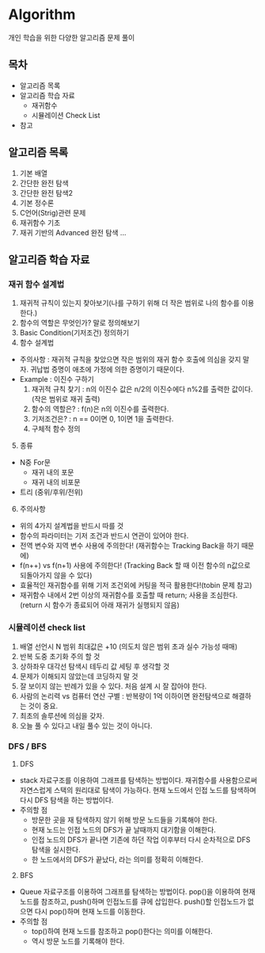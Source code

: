 # Algorithm  
개인 학습을 위한 다양한 알고리즘 문제 풀이

## 목차
* 알고리즘 목록
* 알고리즘 학습 자료
  * 재귀함수 
  * 시뮬레이션 Check List
* 참고

## 알고리즘 목록
1. 기본 배열
2. 간단한 완전 탐색
3. 간단한 완전 탐색2
4. 기본 정수론
5. C언어(Strig)관련 문제
6. 재귀함수 기초
7. 재귀 기반의 Advanced 완전 탐색
...

## 알고리즘 학습 자료
### 재귀 함수 설계법
1. 재귀적 규칙이 있는지 찾아보기(나를 구하기 위해 더 작은 범위로 나의 함수를 이용한다.)
2. 함수의 역할은 무엇인가? 말로 정의해보기
3. Basic Condition(기저조건) 정의하기
4. 함수 설계법
* 주의사항 : 재귀적 규칙을 찾았으면 작은 범위의 재귀 함수 호출에 의심을 갖지 말자. 귀납법 증명이 애초에 가정에 의한 증명이기 때문이다. 
* Example : 이진수 구하기
  1. 재귀적 규칙 찾기 : n의 이진수 값은 n/2의 이진수에다 n%2를 출력한 값이다. (작은 범위로 재귀 출력)
  2. 함수의 역할은? : f(n)은 n의 이진수를 출력한다.
  3. 기저조건은? : n == 0이면 0, 1이면 1을 출력한다.
  4. 구체적 함수 정의
5. 종류
 - N중 For문
   - 재귀 내의 포문
   - 재귀 내의 비포문
 - 트리 (중위/후위/전위)

6. 주의사항
- 위의 4가지 설계법을 반드시 따를 것
- 함수의 파라미터는 기저 조건과 반드시 연관이 있어야 한다.
- 전역 변수와 지역 변수 사용에 주의한다! (재귀함수는 Tracking Back을 하기 때문에)
- f(n++) vs f(n+1) 사용에 주의한다! (Tracking Back 할 때 이전 함수의 n값으로 되돌아가지 않을 수 있다)
- 효율적인 재귀함수를 위해 기저 조건외에 커팅을 적극 활용한다!(tobin 문제 참고)
- 재귀함수 내에서 2번 이상의 재귀함수를 호출할 때 return; 사용을 조심한다.(return 시 함수가 종료되어 아래 재귀가 실행되지 않음)

### 시뮬레이션 check list
1. 배열 선언시 N 범위 최대값은 +10 (의도치 않은 범위 초과 실수 가능성 때매)
2. 반복 도중 초기화 주의 할 것
3. 상하좌우 대각선 탐색시 테두리 값 세팅 후 생각할 것
4. 문제가 이해되지 않았는데 코딩하지 말 것
5. 잘 보이지 않는 반례가 있을 수 있다. 처음 설계 시 잘 잡아야 한다.
6. 사람의 논리력 vs 컴퓨터 연산 구별 : 반복량이 1억 이하이면 완전탐색으로 해결하는 것이 중요.
7. 최초의 솔루션에 의심을 갖자.
8. 오늘 풀 수 있다고 내일 풀수 있는 것이 아니다.

### DFS / BFS
1. DFS
- stack 자료구조를 이용하여 그래프를 탐색하는 방법이다. 재귀함수를 사용함으로써 자연스럽게 스택의 원리대로 탐색이 가능하다. 
현재 노드에서 인접 노드를 탐색하며 다시 DFS 탐색을 하는 방법이다. 
- 주의할 점
  - 방문한 곳을 재 탐색하지 않기 위해 방문 노드들을 기록해야 한다.
  - 현재 노드는 인접 노드의 DFS가 끝 날때까지 대기함을 이해한다.
  - 인접 노드의 DFS가 끝나면 기존에 하던 작업 이후부터 다시 순차적으로 DFS 탐색을 실시한다.
  - 한 노드에서의 DFS가 끝났다, 라는 의미를 정확히 이해한다.

2. BFS
- Queue 자료구조를 이용하여 그래프를 탐색하는 방법이다. pop()을 이용하여 현재 노드를 참조하고, push()하며 인접노드를 큐에 삽입한다. 
push()할 인접노드가 없으면 다시 pop()하며 현재 노드를 이동한다.
- 주의할 점
  - top()하여 현재 노드를 참조하고 pop()한다는 의미를 이해한다. 
  - 역시 방문 노드를 기록해야 한다.

   

